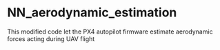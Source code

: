 # NN_aerodynamic_estimation
This modified code let the PX4 autopilot firmware estimate aerodynamic forces acting during UAV flight
